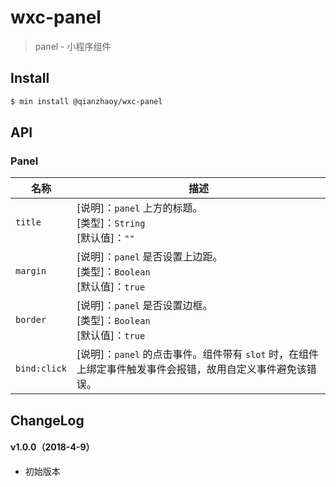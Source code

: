 # wxc-panel

> panel - 小程序组件

## Install

``` bash
$ min install @qianzhaoy/wxc-panel
```


## API

### Panel

| 名称                  | 描述                         |
|----------------------|------------------------------|
|`title`               | [说明]：`panel` 上方的标题。<br>[类型]：`String`<br>[默认值]：`""` <br>|
|`margin`              | [说明]：`panel` 是否设置上边距。<br>[类型]：`Boolean`<br>[默认值]：`true` <br>|
|`border`              | [说明]：`panel` 是否设置边框。<br>[类型]：`Boolean`<br>[默认值]：`true` <br>|
|`bind:click`          | [说明]：`panel` 的点击事件。组件带有 `slot` 时，在组件上绑定事件触发事件会报错，故用自定义事件避免该错误。|

## ChangeLog

#### v1.0.0（2018-4-9）

- 初始版本

